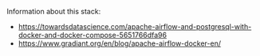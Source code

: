 Information about this stack:
- https://towardsdatascience.com/apache-airflow-and-postgresql-with-docker-and-docker-compose-5651766dfa96
- https://www.gradiant.org/en/blog/apache-airflow-docker-en/
